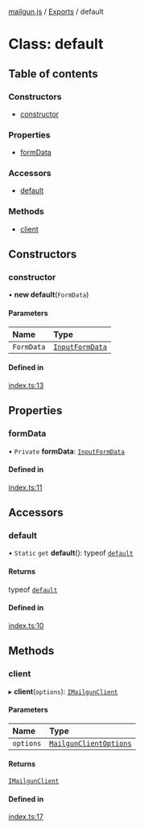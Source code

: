 [mailgun.js](../README.md) / [Exports](../modules.md) / default

# Class: default

## Table of contents

### Constructors

- [constructor](default.md#constructor)

### Properties

- [formData](default.md#formdata)

### Accessors

- [default](default.md#default)

### Methods

- [client](default.md#client)

## Constructors

### constructor

• **new default**(`FormData`)

#### Parameters

| Name | Type |
| :------ | :------ |
| `FormData` | [`InputFormData`](../modules.md#inputformdata) |

#### Defined in

[index.ts:13](https://github.com/mailgun/mailgun.js/blob/9c77dbb/lib/index.ts#L13)

## Properties

### formData

• `Private` **formData**: [`InputFormData`](../modules.md#inputformdata)

#### Defined in

[index.ts:11](https://github.com/mailgun/mailgun.js/blob/9c77dbb/lib/index.ts#L11)

## Accessors

### default

• `Static` `get` **default**(): typeof [`default`](default.md)

#### Returns

typeof [`default`](default.md)

#### Defined in

[index.ts:10](https://github.com/mailgun/mailgun.js/blob/9c77dbb/lib/index.ts#L10)

## Methods

### client

▸ **client**(`options`): [`IMailgunClient`](../interfaces/Interfaces.IMailgunClient.md)

#### Parameters

| Name | Type |
| :------ | :------ |
| `options` | [`MailgunClientOptions`](../modules.md#mailgunclientoptions) |

#### Returns

[`IMailgunClient`](../interfaces/Interfaces.IMailgunClient.md)

#### Defined in

[index.ts:17](https://github.com/mailgun/mailgun.js/blob/9c77dbb/lib/index.ts#L17)
